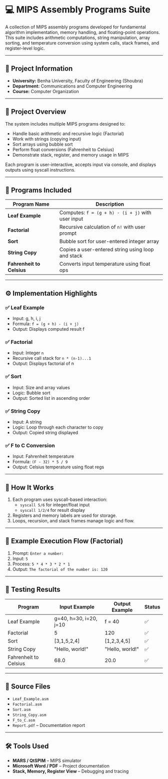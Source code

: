 # 💻 MIPS Assembly Programs Suite

A collection of MIPS assembly programs developed for fundamental algorithm implementation, memory handling, and floating-point operations. This suite includes arithmetic computations, string manipulation, array sorting, and temperature conversion using system calls, stack frames, and register-level logic.

---

## 🏫 Project Information

* **University:** Benha University, Faculty of Engineering (Shoubra)  
* **Department:** Communications and Computer Engineering  
* **Course:** Computer Organization  

---

## 📌 Project Overview

The system includes multiple MIPS programs designed to:

* Handle basic arithmetic and recursive logic (Factorial)
* Work with strings (copying input)
* Sort arrays using bubble sort
* Perform float conversions (Fahrenheit to Celsius)
* Demonstrate stack, register, and memory usage in MIPS

Each program is user-interactive, accepts input via console, and displays outputs using syscall instructions.

---

## 🧠 Programs Included

| Program Name         | Description                                      |
|----------------------|--------------------------------------------------|
| **Leaf Example**     | Computes: `f = (g + h) - (i + j)` with user input |
| **Factorial**        | Recursive calculation of `n!` with user prompt    |
| **Sort**             | Bubble sort for user-entered integer array        |
| **String Copy**      | Copies a user-entered string using loop and stack|
| **Fahrenheit to Celsius** | Converts input temperature using float ops |

---

## ⚙️ Implementation Highlights

### ✅ Leaf Example

* Input: g, h, i, j  
* Formula: `f = (g + h) - (i + j)`  
* Output: Displays computed result f

### ✅ Factorial

* Input: Integer `n`  
* Recursive call stack for `n * (n-1)...1`  
* Output: Displays factorial of n

### ✅ Sort

* Input: Size and array values  
* Logic: Bubble sort  
* Output: Sorted list in ascending order

### ✅ String Copy

* Input: A string  
* Logic: Loop through each character to copy  
* Output: Copied string displayed

### ✅ F to C Conversion

* Input: Fahrenheit temperature  
* Formula: `(F - 32) * 5 / 9`  
* Output: Celsius temperature using float regs

---

## 🧾 How It Works

1. Each program uses syscall-based interaction:
   - `syscall 5/6` for integer/float input
   - `syscall 1/2/4` for result display
2. Registers and memory labels are used for storage.
3. Loops, recursion, and stack frames manage logic and flow.

---

## 📐 Example Execution Flow (Factorial)

1. Prompt: `Enter a number:`  
2. Input: `5`  
3. Process: `5 * 4 * 3 * 2 * 1`  
4. Output: `The factorial of the number is: 120`

---

## 🧪 Testing Results

| Program              | Input Example            | Output Example                  | Status |
|----------------------|--------------------------|----------------------------------|--------|
| Leaf Example         | g=40, h=30, i=20, j=10    | f = 40                           | ✅     |
| Factorial            | 5                        | 120                              | ✅     |
| Sort                 | [3,1,5,2,4]              | [1,2,3,4,5]                      | ✅     |
| String Copy          | "Hello, world!"          | "Hello, world!"                 | ✅     |
| Fahrenheit to Celsius| 68.0                     | 20.0                             | ✅     |

---

## 💾 Source Files

* `Leaf_Example.asm`  
* `Factorial.asm`  
* `Sort.asm`  
* `String_Copy.asm`  
* `F_to_C.asm`  
* `Report.pdf` – Documentation report

---

## 🛠 Tools Used

* **MARS / QtSPIM** – MIPS simulator  
* **Microsoft Word / PDF** – Project documentation  
* **Stack, Memory, Register View** – Debugging and tracing
